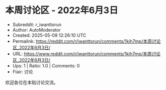 # 本周讨论区 - 2022年6月3日

- Subreddit: r_iwanttorun
- Author: AutoModerator
- Created: 2025-05-09 12:26:10 UTC
- Permalink: https://reddit.com/r/iwanttorun/comments/1kih7mp/本周讨论区_2022年6月3日/
- URL: https://www.reddit.com/r/iwanttorun/comments/1kih7mp/本周讨论区_2022年6月3日/
- Ups: 1 | Ratio: 1.0 | Comments: 0
- Flair: 讨论


欢迎各位在本贴讨论交流。

